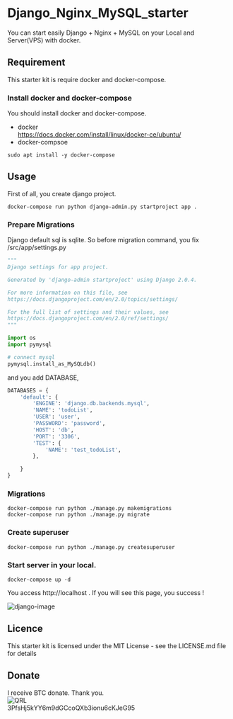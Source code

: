 # Django_Nginx_MySQL_starter
You can start easily Django + Nginx + MySQL on your Local and Server(VPS) with docker.


## Requirement
This starter kit is require docker and docker-compose.
### Install docker and docker-compose
You should install docker and docker-compose.
- docker  
https://docs.docker.com/install/linux/docker-ce/ubuntu/
- docker-compsoe
```console
sudo apt install -y docker-compose
```
## Usage

First of all, you create django project.
```console
docker-compose run python django-admin.py startproject app .
```

### Prepare Migrations
Django default sql is sqlite.
So before migration command, you fix /src/app/settings.py

```Python:setting.py
"""
Django settings for app project.

Generated by 'django-admin startproject' using Django 2.0.4.

For more information on this file, see
https://docs.djangoproject.com/en/2.0/topics/settings/

For the full list of settings and their values, see
https://docs.djangoproject.com/en/2.0/ref/settings/
"""

import os
import pymysql

# connect mysql
pymysql.install_as_MySQLdb()
```
and you add DATABASE,
```Python:setting.py
DATABASES = {
    'default': {
        'ENGINE': 'django.db.backends.mysql',
        'NAME': 'todoList',
        'USER': 'user',
        'PASSWORD': 'password',
        'HOST': 'db',
        'PORT': '3306',
        'TEST': {
            'NAME': 'test_todoList',
        },

    }
}
```

### Migrations
```console
docker-compose run python ./manage.py makemigrations
docker-compose run python ./manage.py migrate
```

### Create superuser
```console
docker-compose run python ./manage.py createsuperuser
```

### Start server in your local.
```console
docker-compose up -d
```

You access http://localhost .
If you will see this page, you success !

![django-image](https://user-images.githubusercontent.com/11535206/59239910-b6661280-8bf2-11e9-84e8-1733e94aa033.png)

## Licence
This starter kit is licensed under the MIT License - see the LICENSE.md file for details

## Donate
I receive BTC donate. Thank you.  
![QRL](https://user-images.githubusercontent.com/11535206/59242610-b0c0fa80-8bfb-11e9-9bdc-caa4764dc14e.png)  
3PfsHj5kYY6m9dGCcoQXb3ionu6cKJeG95

